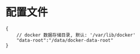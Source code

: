 # 配置文件
```
{
    // docker 数据存储目录, 默认: '/var/lib/docker'
    "data-root":"/data/docker-data-root"
}
```


